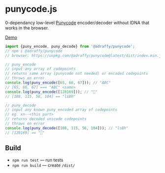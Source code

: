 # punycode.js

0-dependancy low-level [Punycode](https://datatracker.ietf.org/doc/html/rfc3492) encoder/decoder without IDNA that works in the browser.

[Demo](./test/demo.html)

```Javascript
import {puny_encode, puny_decode} from '@adraffy/punycode';
// npm i @adraffy/punycode
// browser: https://unpkg.com/@adraffy/punycode@latest/dist/index.min.js

// puny_encode 
// input any array of codepoints
// returns same array (punycode not needed) or encoded codepoints 
// throws on error
console.log(puny_encode([65, 66, 67])); // "ABC"
// [65, 66, 67] === "ABC" <same>
console.log(puny_encode([128169])); // "💩"
// [108, 115, 56, 104] == "ls8h" 

// puny_decode 
// input any known puny_encoded array of codepoints
// eg. xn--<this part>
// returns decoded unicode codepoints 
// throws on error
console.log(puny_decode([108, 115, 56, 104])); // "ls8h"
// [128169] == "💩"
```

## Build

* `npm run test` &mdash; run tests
* `npm run build` &mdash; create `/dist/`